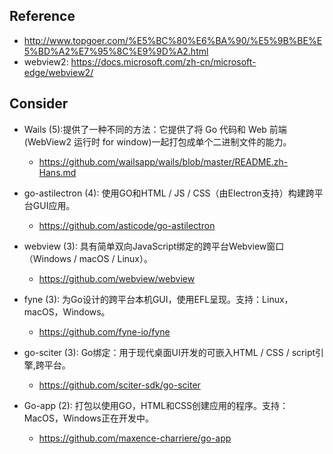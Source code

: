 ## Reference

- http://www.topgoer.com/%E5%BC%80%E6%BA%90/%E5%9B%BE%E5%BD%A2%E7%95%8C%E9%9D%A2.html
- webview2: https://docs.microsoft.com/zh-cn/microsoft-edge/webview2/
## Consider

- Wails (5):提供了一种不同的方法：它提供了将 Go 代码和 Web 前端(WebView2 运行时 for window)一起打包成单个二进制文件的能力。
  - https://github.com/wailsapp/wails/blob/master/README.zh-Hans.md

- go-astilectron (4): 使用GO和HTML / JS / CSS（由Electron支持）构建跨平台GUI应用。
  - https://github.com/asticode/go-astilectron

- webview (3): 具有简单双向JavaScript绑定的跨平台Webview窗口（Windows / macOS / Linux）。
  - https://github.com/webview/webview

- fyne (3): 为Go设计的跨平台本机GUI，使用EFL呈现。支持：Linux，macOS，Windows。
  - https://github.com/fyne-io/fyne

- go-sciter (3):  Go绑定：用于现代桌面UI开发的可嵌入HTML / CSS / script引擎,跨平台。
    - https://github.com/sciter-sdk/go-sciter

- Go-app (2): 打包以使用GO，HTML和CSS创建应用的程序。支持：MacOS，Windows正在开发中。
    - https://github.com/maxence-charriere/go-app